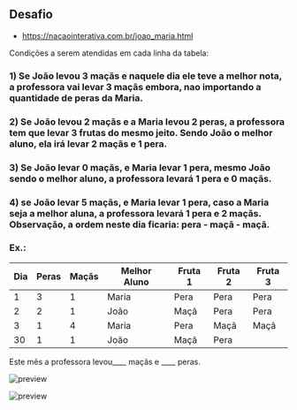 ## Desafio

- https://nacaointerativa.com.br/joao_maria.html

Condições a serem atendidas em cada linha da tabela:

### 1) Se João levou 3 maçãs e naquele dia ele teve a melhor nota, a professora vai levar 3 maçãs embora, nao importando a quantidade de peras da Maria.

### 2) Se João levou 2 maçãs e a Maria levou 2 peras, a professora tem que levar 3 frutas do mesmo jeito. Sendo João o melhor aluno, ela irá levar 2 maçãs e 1 pera.

### 3) Se João levar 0 maçãs, e Maria levar 1 pera, mesmo João sendo o melhor aluno, a professora levará 1 pera e 0 maçãs.

### 4) se João levar 5 maçãs, e Maria levar 1 pera, caso a Maria seja a melhor aluna, a professora levará 1 pera e 2 maçãs. Observação, a ordem neste dia ficaria: pera - maçã - maçã.

### Ex.:
Dia |	Peras |	Maçãs |	Melhor Aluno |	Fruta 1 |	Fruta 2 |	Fruta 3
-- | -- | -- | ---- | ---- | ---- | ---- 
1 |	3 |	1 |	Maria |	Pera |	Pera |	Pera
2 |	2 |	1 |	João |	Maçã |	Pera |	Pera
3 |	1 |	4 |	Maria |	Pera |	Maçã |	Maçã 
30 |	1 |	1 |	João |	Maçã |	Pera |

Este mês a professora levou____ maçãs e ____ peras.

![preview](https://media.discordapp.net/attachments/935728260262805514/1065036782753828995/image.png)

![preview](https://media.discordapp.net/attachments/935728260262805514/1065036170632900719/image.png?width=421&height=500)
